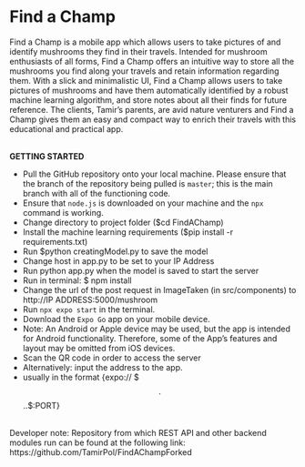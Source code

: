 <h1>Find a Champ</h1>
Find a Champ is a mobile app which allows users to take pictures of and identify mushrooms they find in their travels. Intended for mushroom enthusiasts of all forms, Find a Champ offers an intuitive way to store all the mushrooms you find along your travels and retain information regarding them. With a slick and minimalistic UI, Find a Champ allows users to take pictures of mushrooms and have them automatically identified by a robust machine learning algorithm, and store notes about all their finds for future reference. The clients, Tamir’s parents, are avid nature venturers and Find a Champ gives them an easy and compact way to enrich their travels with this educational and practical app.
<br>
<br>

**GETTING STARTED**
- Pull the GitHub repository onto your local machine. Please ensure that the branch of the repository being pulled is `master`; this is the main branch with all of the functioning code.
- Ensure that `node.js` is downloaded on your machine and the `npx` command is working.
- Change directory to project folder ($cd FindAChamp)
- Install the machine learning requirements ($pip install -r requirements.txt)
- Run $python creatingModel.py to save the model
- Change host in app.py to be set to your IP Address
- Run python app.py when the model is saved to start the server
- Run in terminal: $ npm install
- Change the url of the post request in ImageTaken (in src/components) to http://IP ADDRESS:5000/mushroom
- Run  `npx expo start` in the terminal.
- Download the `Expo Go` app on your mobile device.
- Note: An Android or Apple device may be used, but the app is intended for Android functionality. Therefore, some of the App’s features and layout may be omitted from iOS devices.
- Scan the QR code in order to access the server 
- Alternatively: input the address to the app.
- usually in the format {expo:// $$$.$$$.$.$:PORT}

<br>
Developer note:
Repository from which REST API and other backend modules run can be found at the following link: https://github.com/TamirPol/FindAChampForked
